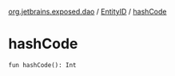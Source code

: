 [org.jetbrains.exposed.dao](../index.md) / [EntityID](index.md) / [hashCode](.)

# hashCode

`fun hashCode(): Int`